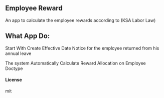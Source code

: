 ## Employee Reward

An app to calculate the employee rewards according to (KSA Labor Law)

## What App Do:

Start With Create Effective Date Notice for the employee returned from his annual leave

The system Automatically Calculate Reward Allocation on Employee Doctype

#### License

mit

